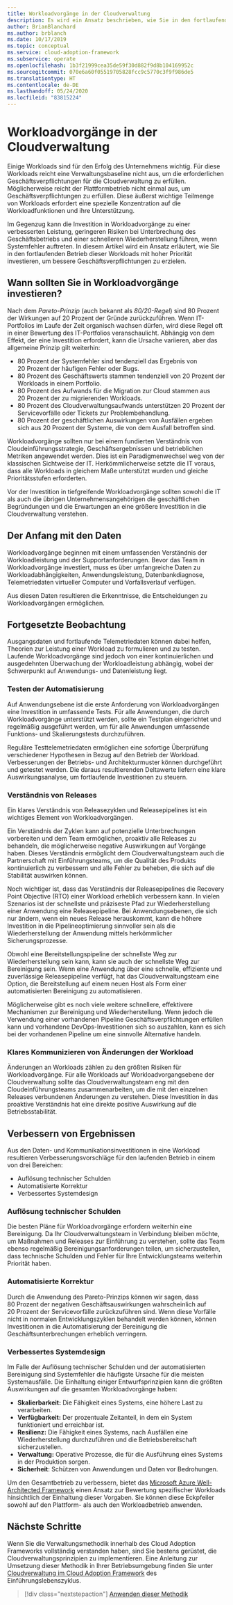 ```yaml
---
title: Workloadvorgänge in der Cloudverwaltung
description: Es wird ein Ansatz beschrieben, wie Sie in den fortlaufenden Betrieb dieser Workloads mit hoher Priorität investieren, um bessere Geschäftsverpflichtungen zu erzielen.
author: BrianBlanchard
ms.author: brblanch
ms.date: 10/17/2019
ms.topic: conceptual
ms.service: cloud-adoption-framework
ms.subservice: operate
ms.openlocfilehash: 1b3f21999cea35de59f30d882f9d8b104169952c
ms.sourcegitcommit: 070e6a60f05519705828fcc9c5770c3f9f986de5
ms.translationtype: HT
ms.contentlocale: de-DE
ms.lasthandoff: 05/24/2020
ms.locfileid: "83815224"
---
```

# <a name="workload-operations-in-cloud-management"></a>Workloadvorgänge in der Cloudverwaltung

Einige Workloads sind für den Erfolg des Unternehmens wichtig. Für diese Workloads reicht eine Verwaltungsbaseline nicht aus, um die erforderlichen Geschäftsverpflichtungen für die Cloudverwaltung zu erfüllen. Möglicherweise reicht der Plattformbetrieb nicht einmal aus, um Geschäftsverpflichtungen zu erfüllen. Diese äußerst wichtige Teilmenge von Workloads erfordert eine spezielle Konzentration auf die Workloadfunktionen und ihre Unterstützung.

Im Gegenzug kann die Investition in Workloadvorgänge zu einer verbesserten Leistung, geringeren Risiken bei Unterbrechung des Geschäftsbetriebs und einer schnelleren Wiederherstellung führen, wenn Systemfehler auftreten. In diesem Artikel wird ein Ansatz erläutert, wie Sie in den fortlaufenden Betrieb dieser Workloads mit hoher Priorität investieren, um bessere Geschäftsverpflichtungen zu erzielen.

<!-- docsTest:disable Pareto -->

## <a name="when-to-invest-in-workload-operations"></a>Wann sollten Sie in Workloadvorgänge investieren?

Nach dem _Pareto-Prinzip_ (auch bekannt als _80/20-Regel_) sind 80 Prozent der Wirkungen auf 20 Prozent der Gründe zurückzuführen. Wenn IT-Portfolios im Laufe der Zeit organisch wachsen dürfen, wird diese Regel oft in einer Bewertung des IT-Portfolios veranschaulicht. Abhängig von dem Effekt, der eine Investition erfordert, kann die Ursache variieren, aber das allgemeine Prinzip gilt weiterhin:

- 80 Prozent der Systemfehler sind tendenziell das Ergebnis von 20 Prozent der häufigen Fehler oder Bugs.
- 80 Prozent des Geschäftswerts stammen tendenziell von 20 Prozent der Workloads in einem Portfolio.
- 80 Prozent des Aufwands für die Migration zur Cloud stammen aus 20 Prozent der zu migrierenden Workloads.
- 80 Prozent des Cloudverwaltungsaufwands unterstützen 20 Prozent der Servicevorfälle oder Tickets zur Problembehandlung.
- 80 Prozent der geschäftlichen Auswirkungen von Ausfällen ergeben sich aus 20 Prozent der Systeme, die von dem Ausfall betroffen sind.

Workloadvorgänge sollten nur bei einem fundierten Verständnis von Cloudeinführungsstrategie, Geschäftsergebnissen und betrieblichen Metriken angewendet werden. Dies ist ein Paradigmenwechsel weg von der klassischen Sichtweise der IT. Herkömmlicherweise setzte die IT voraus, dass alle Workloads in gleichem Maße unterstützt wurden und gleiche Prioritätsstufen erforderten.

Vor der Investition in tiefgreifende Workloadvorgänge sollten sowohl die IT als auch die übrigen Unternehmensangehörigen die geschäftlichen Begründungen und die Erwartungen an eine größere Investition in die Cloudverwaltung verstehen.

## <a name="start-with-the-data"></a>Der Anfang mit den Daten

Workloadvorgänge beginnen mit einem umfassenden Verständnis der Workloadleistung und der Supportanforderungen. Bevor das Team in Workloadvorgänge investiert, muss es über umfangreiche Daten zu Workloadabhängigkeiten, Anwendungsleistung, Datenbankdiagnose, Telemetriedaten virtueller Computer und Vorfallsverlauf verfügen.

Aus diesen Daten resultieren die Erkenntnisse, die Entscheidungen zu Workloadvorgängen ermöglichen.

## <a name="continued-observation"></a>Fortgesetzte Beobachtung

Ausgangsdaten und fortlaufende Telemetriedaten können dabei helfen, Theorien zur Leistung einer Workload zu formulieren und zu testen. Laufende Workloadvorgänge sind jedoch von einer kontinuierlichen und ausgedehnten Überwachung der Workloadleistung abhängig, wobei der Schwerpunkt auf Anwendungs- und Datenleistung liegt.

### <a name="test-the-automation"></a>Testen der Automatisierung

Auf Anwendungsebene ist die erste Anforderung von Workloadvorgängen eine Investition in umfassende Tests. Für alle Anwendungen, die durch Workloadvorgänge unterstützt werden, sollte ein Testplan eingerichtet und regelmäßig ausgeführt werden, um für alle Anwendungen umfassende Funktions- und Skalierungstests durchzuführen.

Reguläre Testtelemetriedaten ermöglichen eine sofortige Überprüfung verschiedener Hypothesen in Bezug auf den Betrieb der Workload. Verbesserungen der Betriebs- und Architekturmuster können durchgeführt und getestet werden. Die daraus resultierenden Deltawerte liefern eine klare Auswirkungsanalyse, um fortlaufende Investitionen zu steuern.

### <a name="understand-releases"></a>Verständnis von Releases

Ein klares Verständnis von Releasezyklen und Releasepipelines ist ein wichtiges Element von Workloadvorgängen.

Ein Verständnis der Zyklen kann auf potenzielle Unterbrechungen vorbereiten und dem Team ermöglichen, proaktiv alle Releases zu behandeln, die möglicherweise negative Auswirkungen auf Vorgänge haben. Dieses Verständnis ermöglicht dem Cloudverwaltungsteam auch die Partnerschaft mit Einführungsteams, um die Qualität des Produkts kontinuierlich zu verbessern und alle Fehler zu beheben, die sich auf die Stabilität auswirken können.

Noch wichtiger ist, dass das Verständnis der Releasepipelines die Recovery Point Objective (RTO) einer Workload erheblich verbessern kann. In vielen Szenarios ist der schnellste und präziseste Pfad zur Wiederherstellung einer Anwendung eine Releasepipeline. Bei Anwendungsebenen, die sich nur ändern, wenn ein neues Release herauskommt, kann die höhere Investition in die Pipelineoptimierung sinnvoller sein als die Wiederherstellung der Anwendung mittels herkömmlicher Sicherungsprozesse.

Obwohl eine Bereitstellungspipeline der schnellste Weg zur Wiederherstellung sein kann, kann sie auch der schnellste Weg zur Bereinigung sein. Wenn eine Anwendung über eine schnelle, effiziente und zuverlässige Releasepipeline verfügt, hat das Cloudverwaltungsteam eine Option, die Bereitstellung auf einem neuen Host als Form einer automatisierten Bereinigung zu automatisieren.

Möglicherweise gibt es noch viele weitere schnellere, effektivere Mechanismen zur Bereinigung und Wiederherstellung. Wenn jedoch die Verwendung einer vorhandenen Pipeline Geschäftsverpflichtungen erfüllen kann und vorhandene DevOps-Investitionen sich so auszahlen, kann es sich bei der vorhandenen Pipeline um eine sinnvolle Alternative handeln.

### <a name="clearly-communicate-changes-to-the-workload"></a>Klares Kommunizieren von Änderungen der Workload

Änderungen an Workloads zählen zu den größten Risiken für Workloadvorgänge. Für alle Workloads auf Workloadvorgangsebene der Cloudverwaltung sollte das Cloudverwaltungsteam eng mit den Cloudeinführungsteams zusammenarbeiten, um die mit den einzelnen Releases verbundenen Änderungen zu verstehen. Diese Investition in das proaktive Verständnis hat eine direkte positive Auswirkung auf die Betriebsstabilität.

## <a name="improve-outcomes"></a>Verbessern von Ergebnissen

Aus den Daten- und Kommunikationsinvestitionen in eine Workload resultieren Verbesserungsvorschläge für den laufenden Betrieb in einem von drei Bereichen:

- Auflösung technischer Schulden
- Automatisierte Korrektur
- Verbessertes Systemdesign

### <a name="technical-debt-resolution"></a>Auflösung technischer Schulden

Die besten Pläne für Workloadvorgänge erfordern weiterhin eine Bereinigung. Da Ihr Cloudverwaltungsteam in Verbindung bleiben möchte, um Maßnahmen und Releases zur Einführung zu verstehen, sollte das Team ebenso regelmäßig Bereinigungsanforderungen teilen, um sicherzustellen, dass technische Schulden und Fehler für Ihre Entwicklungsteams weiterhin Priorität haben.

### <a name="automated-remediation"></a>Automatisierte Korrektur

Durch die Anwendung des Pareto-Prinzips können wir sagen, dass 80 Prozent der negativen Geschäftsauswirkungen wahrscheinlich auf 20 Prozent der Servicevorfälle zurückzuführen sind. Wenn diese Vorfälle nicht in normalen Entwicklungszyklen behandelt werden können, können Investitionen in die Automatisierung der Bereinigung die Geschäftsunterbrechungen erheblich verringern.

### <a name="improved-system-design"></a>Verbessertes Systemdesign

Im Falle der Auflösung technischer Schulden und der automatisierten Bereinigung sind Systemfehler die häufigste Ursache für die meisten Systemausfälle. Die Einhaltung einiger Entwurfsprinzipien kann die größten Auswirkungen auf die gesamten Workloadvorgänge haben:

- **Skalierbarkeit:** Die Fähigkeit eines Systems, eine höhere Last zu verarbeiten.
- **Verfügbarkeit:** Der prozentuale Zeitanteil, in dem ein System funktioniert und erreichbar ist.
- **Resilienz:** Die Fähigkeit eines Systems, nach Ausfällen eine Wiederherstellung durchzuführen und die Betriebsbereitschaft sicherzustellen.
- **Verwaltung:** Operative Prozesse, die für die Ausführung eines Systems in der Produktion sorgen.
- **Sicherheit**: Schützen von Anwendungen und Daten vor Bedrohungen.

Um den Gesamtbetrieb zu verbessern, bietet das [Microsoft Azure Well-Architected Framework](https://docs.microsoft.com/azure/architecture/guide/pillars) einen Ansatz zur Bewertung spezifischer Workloads hinsichtlich der Einhaltung dieser Vorgaben. Sie können diese Eckpfeiler sowohl auf den Plattform- als auch den Workloadbetrieb anwenden.

## <a name="next-steps"></a>Nächste Schritte

Wenn Sie die Verwaltungsmethodik innerhalb des Cloud Adoption Frameworks vollständig verstanden haben, sind Sie bestens gerüstet, die Cloudverwaltungsprinzipien zu implementieren. Eine Anleitung zur Umsetzung dieser Methodik in Ihrer Betriebsumgebung finden Sie unter [Cloudverwaltung im Cloud Adoption Framework](../index.md) des Einführungslebenszyklus.

> [!div class="nextstepaction"]
> [Anwenden dieser Methodik](../index.md)
